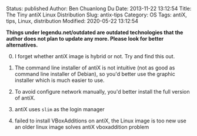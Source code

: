 Status: published
Author: Ben Chuanlong Du
Date: 2013-11-22 13:12:54
Title: The Tiny antiX Linux Distribution
Slug: antix-tips
Category: OS
Tags: antiX, tips, Linux, distribution
Modified: 2020-05-22 13:12:54

**Things under legendu.net/outdated are outdated technologies that the author does not plan to update any more. Please look for better alternatives.**
 

0. I forget whether antiX image is hybrid or not. Try and find this out.

1. The command line installer of antiX is not intuitive (not as good as command line installer of Debian), 
    so you'd better use the graphic installer which is much easier to use.

2. To avoid configure network manually, 
    you'd better install the full version of antiX.

3. antiX uses `slim` as the login manager

4. failed to install VBoxAdditions on antiX, the Linux image is too new
    use an older linux image solves antiX vboxaddition problem

